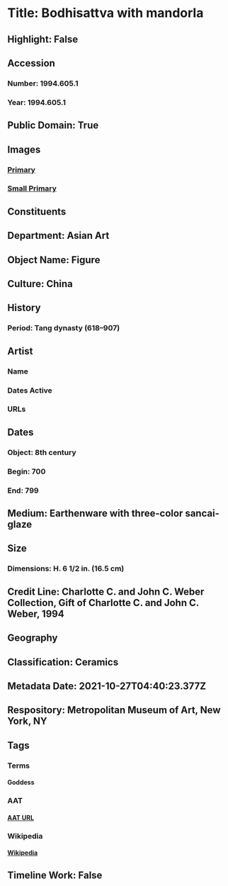 # Title: Bodhisattva with mandorla
## Highlight: False
## Accession
### Number: 1994.605.1
### Year: 1994.605.1
## Public Domain: True
## Images
### [Primary](https://images.metmuseum.org/CRDImages/as/original/1994_605_1_L35930.jpg)
### [Small Primary](https://images.metmuseum.org/CRDImages/as/web-large/1994_605_1_L35930.jpg)
## Constituents
## Department: Asian Art
## Object Name: Figure
## Culture: China
## History
### Period: Tang dynasty (618–907)
## Artist
### Name
### Dates Active
### URLs
## Dates
### Object: 8th century
### Begin: 700
### End: 799
## Medium: Earthenware with three-color sancai-glaze
## Size
### Dimensions: H. 6 1/2 in. (16.5 cm)
## Credit Line: Charlotte C. and John C. Weber Collection, Gift of Charlotte C. and John C. Weber, 1994
## Geography
## Classification: Ceramics
## Metadata Date: 2021-10-27T04:40:23.377Z
## Respository: Metropolitan Museum of Art, New York, NY
## Tags
### Terms
#### Goddess
### AAT
#### [AAT URL](http://vocab.getty.edu/page/aat/300343852)
### Wikipedia
#### [Wikipedia]()
## Timeline Work: False
